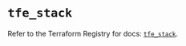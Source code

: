 # `tfe_stack`

Refer to the Terraform Registry for docs: [`tfe_stack`](https://registry.terraform.io/providers/hashicorp/tfe/0.68.1/docs/resources/stack).
